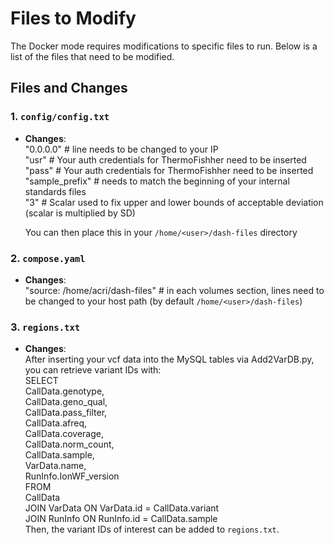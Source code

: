 # Files to Modify

The Docker mode requires modifications to specific files to run. Below is a list of the files that need to be modified.

## Files and Changes

### 1. `config/config.txt`
- **Changes**:  
  "0.0.0.0" # line needs to be changed to your IP  
  "usr" # Your auth credentials for ThermoFishher need to be inserted  
  "pass" # Your auth credentials for ThermoFishher need to be inserted  
  "sample_prefix" # needs to match the beginning of your internal standards files  
  "3" # Scalar used to fix upper and lower bounds of acceptable deviation (scalar is multiplied by SD)

  You can then place this in your `/home/<user>/dash-files` directory

### 2. `compose.yaml`
- **Changes**:  
  "source: /home/acri/dash-files" # in each volumes section, lines need to be changed to your host path (by default `/home/<user>/dash-files`)  

### 3. `regions.txt`  
- **Changes**:  
  After inserting your vcf data into the MySQL tables via Add2VarDB.py, you can retrieve variant IDs with:  
  SELECT   
	  CallData.genotype,   
	  CallData.geno_qual,   
	  CallData.pass_filter,   
	  CallData.afreq,   
	  CallData.coverage,   
	  CallData.norm_count,   
	  CallData.sample,  
	  VarData.name,  
	  RunInfo.IonWF_version  
  FROM   
    CallData   
	  JOIN VarData ON VarData.id = CallData.variant  
	  JOIN RunInfo ON RunInfo.id = CallData.sample  
  Then, the variant IDs of interest can be added to `regions.txt`.  
